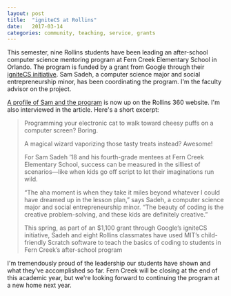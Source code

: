 ```yaml
---
layout: post
title:  "igniteCS at Rollins"
date:   2017-03-14
categories: community, teaching, service, grants
---
```


This semester, nine Rollins students have been leading an after-school computer science mentoring program at Fern Creek Elementary School in Orlando. The program is funded by a grant from Google through their [igniteCS initiative](https://ignitecs.withgoogle.com). Sam Sadeh, a computer science major and social entrepreneurship minor, has been coordinating the program. I'm the faculty advisor on the project.

[A profile of Sam and the program](https://360.rollins.edu/people/igniting-kids-imagination-through-computer-science) is now up on the Rollins 360 website. I'm also interviewed in the article. Here's a short excerpt:

>Programming your electronic cat to walk toward cheesy puffs on a computer screen? Boring.
>
>A magical wizard vaporizing those tasty treats instead? Awesome!
>
>For Sam Sadeh ’18 and his fourth-grade mentees at Fern Creek Elementary School, success can be measured in the silliest of scenarios—like when kids go off script to let their imaginations run wild.
>
> “The aha moment is when they take it miles beyond whatever I could have dreamed up in the lesson plan,” says Sadeh, a computer science major and social entrepreneurship minor. “The beauty of coding is the creative problem-solving, and these kids are definitely creative.”
>
> This spring, as part of an $1,100 grant through Google’s igniteCS initiative, Sadeh and eight Rollins classmates have used MIT’s child-friendly Scratch software to teach the basics of coding to students in Fern Creek’s after-school program

I'm tremendously proud of the leadership our students have shown and what they've accomplished so far. Fern Creek will be closing at the end of this academic year, but we're looking forward to continuing the program at a new home next year.
